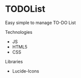 # TODOList
Easy simple to manage TO-DO List

Technologies
- JS
- HTML5
- CSS

Libraries
- Lucide-Icons

